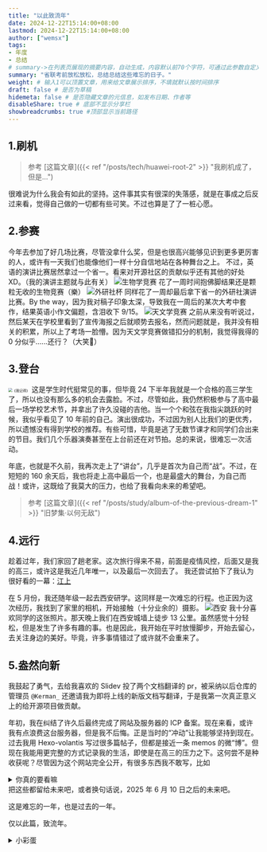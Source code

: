 ```yaml
---
title: "以此致流年"
date: 2024-12-22T15:14:00+08:00
lastmod: 2024-12-22T15:14:00+08:00
author: ["wemsx"]
tags:
- 年度
- 总结
# summary->在列表页展现的摘要内容，自动生成，内容默认前70个字符，可通过此参数自定义，一般无需专门设置
summary: "省联考前放松放松，总结总结这些难忘的日子。"
weight: # 输入1可以顶置文章，用来给文章展示排序，不填就默认按时间排序
draft: false # 是否为草稿
hidemeta: false # 是否隐藏文章的元信息，如发布日期、作者等
disableShare: true # 底部不显示分享栏
showbreadcrumbs: true #顶部显示当前路径
---
```


## 1.刷机

> 参考 [这篇文章]({{< ref "/posts/tech/huawei-root-2" >}} "我刷机成了，但是...")

很难说为什么我会有如此的坚持。这件事其实有很深的失落感，就是在事成之后反过来看，觉得自己做的一切都有些可笑。不过也算是了了一桩心愿。

## 2.参赛

今年去参加了好几场比赛，尽管没拿什么奖，但是也很高兴能够见识到更多更厉害的人，或许有一天我们也能像他们一样十分自信地站在各种舞台之上。
不过，英语的演讲比赛居然拿过一个省一。看来对开源社区的贡献似乎还有其他的好处 XD。（我的演讲主题就与此有关）
![生物学竞赛](https://s2.loli.net/2024/12/22/QeDRSInWOJiysN5.jpg)
花了一周时间抱佛脚结果还是颗粒无收的生物竞赛（樂）
![外研社杯](https://s2.loli.net/2024/12/22/OmNxYqzJRLficXw.jpg)
同样花了一周却最后拿下省一的外研社演讲比赛。By the way，因为我对稿子印象太深，导致我在一周后的某次大考中套作，结果英语小作文偏题，含泪收下 9/15。
![天文学竞赛](https://s2.loli.net/2024/12/22/TtPuRjrbCeOxF7w.jpg)
之前从来没有听说过，然后某天在学校里看到了宣传海报之后就顺势去报名，然而问题就是，我并没有相关的积累，所以上了考场一脸懵。因为天文学竞赛做错扣分的机制，我觉得我得的 0 分似乎......还行？（大笑🤣）

## 3.登台

<img src="https://s2.loli.net/2024/12/22/MQxLbimRuhdJgSC.jpg" alt="《我记得》" style="zoom: 50%;" />
这是学生时代挺常见的事，但毕竟 24 下半年我就是一个合格的高三学生了，所以也没有那么多的机会去露脸。不过，尽管如此，我仍然积极参与了高中最后一场学校艺术节，并拿出了许久没碰的吉他。当一个个和弦在我指尖跳跃的时候，我似乎看见了 10 年前的自己。演出很成功，不过因为别人比我们的更优秀，所以遗憾没有得到学校的推荐。有些可惜，毕竟是逃了无数节课才和同学们合出来的节目。我们几个乐器演奏甚至在上台前还在对节拍。总的来说，很难忘一次活动。

年底，也就是不久前，我再次走上了“讲台”，几乎是首次为自己而“战”。不过，在短短的 160 余天后，我也将走上高中最后一个，也是最盛大的舞台，为自己而战！或许，这既给了我莫大的压力，也给了我看向未来的希望吧。
> 参考 [这篇文章]({{< ref "/posts/study/album-of-the-previous-dream-1" >}} "旧梦集·以何无敌")

## 4.远行

趁着过年，我们家回了趟老家。这次旅行得来不易，前面是疫情风控，后面又是我的高三，或许这是我近几年唯一，以及最后一次回去了。
我还尝试拍下了我认为很好看的一幕：[江上](https://500px.com.cn/community/photo-details/45098988c3194ce5a0d78fd648f097e1)

在 5 月份，我还随年级一起去西安研学。这同样是一次难忘的行程。也正因为这次经历，我找到了家里的相机，开始接触（十分业余的）摄影。
![西安](https://s2.loli.net/2024/12/22/6sFlgpmicutrxb5.jpg)
我十分喜欢同学的这张照片。那天晚上我们在西安城墙上徒步 13 公里。虽然感觉十分轻松，但是发生了许多有趣的事。也是因此，我开始在平时放慢脚步，开始去留心，去关注身边的美好。毕竟，许多事情错过了或许就不会重来了。

## 5.盎然向新

我鼓起了勇气，去给我喜欢的 Slidev 投了两个文档翻译的 pr，被采纳以后仓库的管理员 `@Kerman_` 还邀请我为即将上线的新版文档写翻译，于是我第一次真正意义上的给开源项目做贡献。

年初，我在纠结了许久后最终完成了网站及服务器的 ICP 备案。现在来看，或许我有点浪费这台服务器，但是我不后悔。正是当时的“冲动”让我能够坚持到现在。过去我用 Hexo-volantis 写过很多篇帖子，但都是接近一条 memos 的微“博”。但现在我能用更完整的方式记录我的生活，即使是在高三的压力之下。这何尝不是种收获呢？尽管因为这个网站完全公开，有很多东西我不敢写，比如
<details>
<summary>你真的要看嘛</summary>

我与 Genshin Impact 的故事

~~我写的，没有送出的第一封“情书”~~（假的）

</details>
把这些都留给未来吧，或者换句话说，2025 年 6 月 10 日之后的未来吧。

这是难忘的一年，也是过去的一年。

仅以此篇，致流年。

<details>
<summary>小彩蛋</summary>
因为我的生日是 1 月 1 日，本来是法定节假日的日子，可是今年的八省联考是 1 月 3,4,5 日，所以我没法给自己做一个很盛大的祝福。如果你看到了这里，就祝我生日快乐，发挥出色吧～
</details>